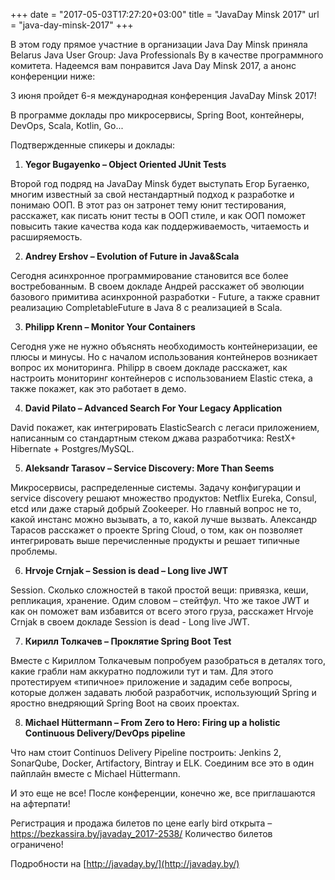 +++
date = "2017-05-03T17:27:20+03:00"
title = "JavaDay Minsk 2017"
url = "java-day-minsk-2017"
+++

В этом году прямое участние в организации Java Day Minsk приняла Belarus Java User Group: Java Professionals By в качестве программного комитета. Надеемся вам понравится Java Day Minsk 2017, а анонс конференции ниже:

3 июня пройдет 6-я международная конференция JavaDay Minsk 2017! 

В программе доклады про микросервисы, Spring Boot, контейнеры, DevOps, Scala, Kotlin, Go...

Подтвержденные спикеры и доклады:

1. **Yegor Bugayenko – Object Oriented JUnit Tests**

Второй год подряд на JavaDay Minsk будет выступать Егор Бугаенко, многим известный за свой нестандартный подход к разработке и понимаю ООП. В этот раз он затронет тему юнит тестирования, расскажет, как писать юнит тесты в ООП стиле, и как ООП поможет повысить такие качества кода как поддерживаемость, читаемость и расширяемость.  

2. **Andrey Ershov – Evolution of Future in Java&Scala**

Сегодня асинхронное программирование становится все более востребованным. В своем докладе Андрей расскажет об эволюции базового примитива асинхронной разработки - Future, а также сравнит реализацию CompletableFuture в Java 8 с реализацией в Scala.

3. **Philipp Krenn – Monitor Your Containers**

Сегодня уже не нужно объяснять необходимость контейнеризации, ее плюсы и минусы. Но с началом использования контейнеров возникает вопрос их мониторинга. Philipp в своем докладе расскажет, как настроить мониторинг контейнеров с использованием Elastic стека, а также покажет, как это работает в демо.

4. **David Pilato – Advanced Search For Your Legacy Application**

David покажет, как интегрировать ElasticSearch с легаси приложением, написанным со стандартным стеком джава разработчика: RestX+ Hibernate + Postgres/MySQL.

5. **Aleksandr Tarasov – Service Discovery: More Than Seems**

Микросервисы, распределенные системы. Задачу конфигурации и service discovery решают множество продуктов: Netflix Eureka, Consul, etcd или даже старый добрый Zookeeper. Но главный вопрос не то, какой инстанс можно вызывать, а то, какой лучше вызвать. Александр Тарасов расскажет о проекте Spring Cloud, о том, как он позволяет интегрировать выше перечисленные продукты и решает типичные проблемы.

6. **Hrvoje Crnjak – Session is dead – Long live JWT**

Session. Сколько сложностей в такой простой вещи: привязка, кеши, репликация, хранение. Одим словом – стейтфул. Что же такое JWT и как он поможет вам избавится от всего этого груза, расскажет Hrvoje Crnjak в своем докладе Session is dead - Long live JWT.

7. **Кирилл Толкачев – Проклятие Spring Boot Test**

Вместе с Кириллом Толкачевым попробуем разобраться в деталях того, какие грабли нам аккуратно подложили тут и там. Для этого протестируем «типичное» приложение и зададим себе вопросы, которые должен задавать любой разработчик, использующий Spring и яростно внедряющий Spring Boot на своих проектах.

8. **Michael Hüttermann – From Zero to Hero: Firing up a holistic Continuous Delivery/DevOps pipeline**

Что нам стоит Continuos Delivery Pipeline построить: Jenkins 2, SonarQube, Docker, Artifactory, Bintray и ELK. Соединим все это в один пайплайн вместе с Michael Hüttermann. 

И это еще не все! 
После конференции, конечно же, все приглашаются на афтерпати! 

Регистрация и продажа билетов по цене early bird открыта – https://bezkassira.by/javaday_2017-2538/
Количество билетов ограничено! 

Подробности на [http://javaday.by/](http://javaday.by/)
